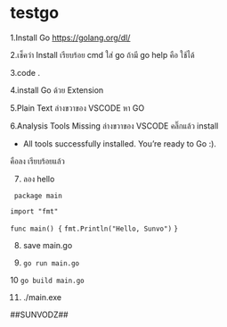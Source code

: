 # testgo
 
1.Install Go https://golang.org/dl/

2.เช็คว่า Install เรียบร้อย cmd ใส่ go ถ้ามี go help คือ ใช้ได้

3.code .

4.install Go ด้วย Extension

5.Plain Text ล่างขวาของ VSCODE หา GO 

6.Analysis Tools Missing ล่างขวาของ VSCODE คลิ๊กแล้ว install 

  - All tools successfully installed. You’re ready to Go :). 
  
คือลง เรียบร้อยแล้ว

7. ลอง hello 

``` package main```

```import "fmt"```

```func main() {```
  ```fmt.Println("Hello, Sunvo")```
```} ```

8. save main.go

9. ```go run main.go```

10 ```go build main.go```

11. ./main.exe


##SUNVODZ##
